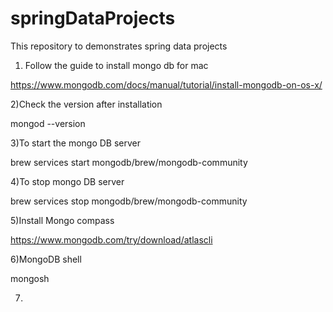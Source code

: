 # springDataProjects
This repository to demonstrates spring data projects

1) Follow the guide to install mongo db for mac

https://www.mongodb.com/docs/manual/tutorial/install-mongodb-on-os-x/


2)Check the version after installation

mongod --version


3)To start the mongo DB server

brew services start mongodb/brew/mongodb-community


4)To stop mongo DB server

brew services stop mongodb/brew/mongodb-community

5)Install Mongo compass

https://www.mongodb.com/try/download/atlascli

6)MongoDB shell

mongosh

7)


